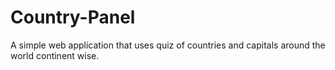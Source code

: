 # Country-Panel

A simple web application that uses quiz of countries and capitals around the world continent wise. 
